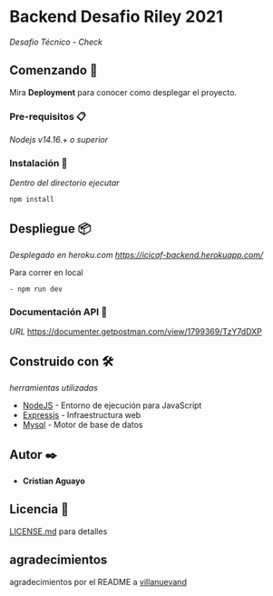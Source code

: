 # Backend Desafio Riley 2021

_Desafio Técnico - Check_

## Comenzando 🚀

Mira **Deployment** para conocer como desplegar el proyecto.


### Pre-requisitos 📋

_Nodejs v14.16.+ o superior_


### Instalación 🔧

_Dentro del directorio ejecutar_

```
npm install
```

## Despliegue 📦
_Desplegado en heroku.com_
_https://icicaf-backend.herokuapp.com/_

Para correr en local
```
- npm run dev
```

### Documentación API 🔧

_URL_
https://documenter.getpostman.com/view/1799369/TzY7dDXP


## Construido con 🛠️

_herramientas utilizadas_

* [NodeJS](https://nodejs.org/es/) - Entorno de ejecución para JavaScript 
* [Expressjs](https://expressjs.com/es/) - Infraestructura web
* [Mysql](https://www.mysql.com/) - Motor de base de datos


## Autor ✒️

* **Cristian Aguayo**

## Licencia 📄

[LICENSE.md](LICENSE.md) para detalles

## agradecimientos
agradecimientos por el README a [villanuevand](https://github.com/villanuevand)
